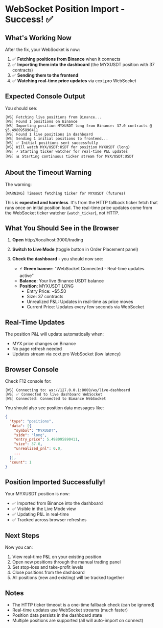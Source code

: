 # WebSocket Position Import - Success! ✅

## What's Working Now

After the fix, your WebSocket is now:

1. ✅ **Fetching positions from Binance** when it connects
2. ✅ **Importing them into the dashboard** (the MYXUSDT position with 37 contracts)
3. ✅ **Sending them to the frontend**
4. ✅ **Watching real-time price updates** via ccxt.pro WebSocket

## Expected Console Output

You should see:
```
[WS] Fetching live positions from Binance...
[WS] Found 1 positions on Binance
[WS] Importing position MYXUSDT long from Binance: 37.0 contracts @ $5.498095890411
[WS] Found 1 live positions in dashboard
[WS] Sending 1 initial positions to frontend...
[WS] ✅ Initial positions sent successfully
[WS] Will watch MYX/USDT:USDT for position MYXUSDT (long)
[WS] ⚡ Starting ticker watcher for real-time P&L updates
[WS] 📊 Starting continuous ticker stream for MYX/USDT:USDT
```

## About the Timeout Warning

The warning:
```
[WARNING] Timeout fetching ticker for MYXUSDT (futures)
```

This is **expected and harmless**. It's from the HTTP fallback ticker fetch that runs once on initial position load. The real-time price updates come from the WebSocket ticker watcher (`watch_ticker`), not HTTP.

## What You Should See in the Browser

1. **Open** http://localhost:3000/trading
2. **Switch to Live Mode** (toggle button in Order Placement panel)
3. **Check the dashboard** - you should now see:

   - ⚡ **Green banner**: "WebSocket Connected - Real-time updates active"
   - **Balance**: Your live Binance USDT balance
   - **Position**: MYXUSDT LONG
     - Entry Price: ~$5.50
     - Size: 37 contracts
     - Unrealized P&L: Updates in real-time as price moves
     - Current Price: Updates every few seconds via WebSocket

## Real-Time Updates

The position P&L will update automatically when:
- MYX price changes on Binance
- No page refresh needed
- Updates stream via ccxt.pro WebSocket (low latency)

## Browser Console

Check F12 console for:
```
[WS] Connecting to: ws://127.0.0.1:8000/ws/live-dashboard
[WS] ✅ Connected to live dashboard WebSocket
[WS] Connected: Connected to Binance WebSocket
```

You should also see position data messages like:
```json
{
  "type": "positions",
  "data": [{
    "symbol": "MYXUSDT",
    "side": "long",
    "entry_price": 5.498095890411,
    "size": 37.0,
    "unrealized_pnl": 0.0,
    ...
  }],
  "count": 1
}
```

## Position Imported Successfully!

Your MYXUSDT position is now:
- ✅ Imported from Binance into the dashboard
- ✅ Visible in the Live Mode view
- ✅ Updating P&L in real-time
- ✅ Tracked across browser refreshes

## Next Steps

Now you can:
1. View real-time P&L on your existing position
2. Open new positions through the manual trading panel
3. Set stop-loss and take-profit levels
4. Close positions from the dashboard
5. All positions (new and existing) will be tracked together

## Notes

- The HTTP ticker timeout is a one-time fallback check (can be ignored)
- Real-time updates use WebSocket streams (much faster)
- Position data persists in the dashboard state
- Multiple positions are supported (all will auto-import on connect)
